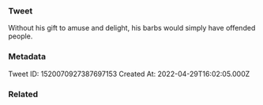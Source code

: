 ### Tweet
Without his gift to amuse and delight, his barbs would simply have offended people.

### Metadata
Tweet ID: 1520070927387697153
Created At: 2022-04-29T16:02:05.000Z

### Related

